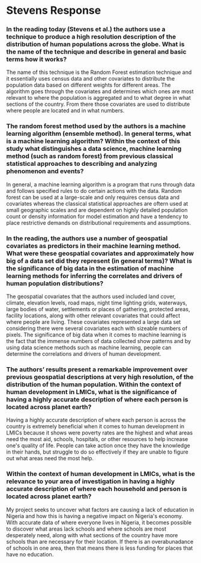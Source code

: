# Stevens Response
### In the reading today (Stevens et al.) the authors use a technique to produce a high resolution description of the distribution of human populations across the globe. What is the name of the technique and describe in general and basic terms how it works? 

The name of this technique is the Random Forest estimation technique and it essentially uses census data and other covariates to distribute the population data based on different weights for different areas. The algorithm goes through the covariates and determines which ones are most relevant to where the population is aggregated and to what degree in what sections of the country. From there those covariates are used to distribute where people are located and in what numbers.

### The random forest method used by the authors is a machine learning algorithm (ensemble method). In general terms, what is a machine learning algorithm? Within the context of this study what distinguishes a data science, machine learning method (such as random forest) from previous classical statistical approaches to describing and analyzing phenomenon and events?

In general, a machine learning algorithm is a program that runs through data and follows specified rules to do certain actions with the data. Random forest can be used at a large-scale and only requires census data and covariates whereas the classical statistical approaches are oftern used at small geographic scales and are dependent on highly detailed population count or density information for model estimation and have a tendency to place restrictive demands on distributional requirements and assumptions.  

### In the reading, the authors use a number of geospatial covariates as predictors in their machine learning method. What were these geospatial covariates and approximately how big of a data set did they represent (in general terms)? What is the significance of big data in the estimation of machine learning methods for inferring the correlates and drivers of human population distributions?

The geospatial covariates that the authors used included land cover, climate, elevation levels, road maps, night time lighting grids, waterways, large bodies of water, settlements or places of gathering, protected areas, facility locations, along with other relevant covariates that could affect where people are living. These covariates represented a large data set considering there were several covariates each with sizeable numbers of pixels. The significance of big data when it comes to machine learning is the fact that the immense numbers of data collected show patterns and by using data science methods such as machine learning, people can determine the correlations and drivers of human development. 

### The authors’ results present a remarkable improvement over previous geospatial descriptions at very high resolution, of the distribution of the human population. Within the context of human development in LMICs, what is the significance of having a highly accurate description of where each person is located across planet earth?

Having a highly accurate description of where each person is across the country is extremely beneficial when it comes to human development in LMICs because it shows were poverty rates are the highest and what areas need the most aid, schools, hospitals, or other resources to help increase one's quality of life. People can take action once they have the knowledge in their hands, but struggle to do so effectively if they are unable to figure out what areas need the most help.

### Within the context of human development in LMICs, what is the relevance to your area of investigation in having a highly accurate description of where each household and person is located across planet earth?

My project seeks to uncover what factors are causing a lack of education in Nigeria and how this is having a negative impact on Nigeria's economy. With accurate data of where everyone lives in Nigeria, it becomes possible to discover what areas lack schools and where schools are most desperately need, along with what sections of the country have more schools than are necessary for their location. If there is an overabunadance of schools in one area, then that means there is less funding for places that have no education.

